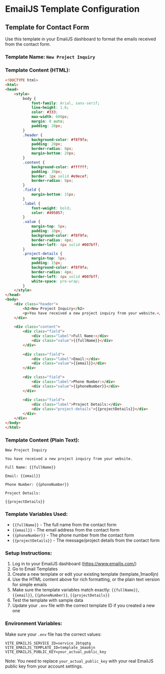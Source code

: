 # EmailJS Template Configuration

## Template for Contact Form

Use this template in your EmailJS dashboard to format the emails received from the contact form.

### Template Name: `New Project Inquiry`

### Template Content (HTML):

```html
<!DOCTYPE html>
<html>
<head>
    <style>
        body {
            font-family: Arial, sans-serif;
            line-height: 1.6;
            color: #333;
            max-width: 600px;
            margin: 0 auto;
            padding: 20px;
        }
        .header {
            background-color: #f8f9fa;
            padding: 20px;
            border-radius: 8px;
            margin-bottom: 20px;
        }
        .content {
            background-color: #ffffff;
            padding: 20px;
            border: 1px solid #e9ecef;
            border-radius: 8px;
        }
        .field {
            margin-bottom: 15px;
        }
        .label {
            font-weight: bold;
            color: #495057;
        }
        .value {
            margin-top: 5px;
            padding: 10px;
            background-color: #f8f9fa;
            border-radius: 4px;
            border-left: 4px solid #007bff;
        }
        .project-details {
            margin-top: 5px;
            padding: 15px;
            background-color: #f8f9fa;
            border-radius: 4px;
            border-left: 4px solid #007bff;
            white-space: pre-wrap;
        }
    </style>
</head>
<body>
    <div class="header">
        <h2>New Project Inquiry</h2>
        <p>You have received a new project inquiry from your website.</p>
    </div>
    
    <div class="content">
        <div class="field">
            <div class="label">Full Name:</div>
            <div class="value">{{fullName}}</div>
        </div>
        
        <div class="field">
            <div class="label">Email:</div>
            <div class="value">{{email}}</div>
        </div>
        
        <div class="field">
            <div class="label">Phone Number:</div>
            <div class="value">{{phoneNumber}}</div>
        </div>
        
        <div class="field">
            <div class="label">Project Details:</div>
            <div class="project-details">{{projectDetails}}</div>
        </div>
    </div>
</body>
</html>
```

### Template Content (Plain Text):

```
New Project Inquiry

You have received a new project inquiry from your website.

Full Name: {{fullName}}

Email: {{email}}

Phone Number: {{phoneNumber}}

Project Details:

{{projectDetails}}
```

### Template Variables Used:

- `{{fullName}}` - The full name from the contact form
- `{{email}}` - The email address from the contact form  
- `{{phoneNumber}}` - The phone number from the contact form
- `{{projectDetails}}` - The message/project details from the contact form

### Setup Instructions:

1. Log in to your EmailJS dashboard (https://www.emailjs.com/)
2. Go to Email Templates
3. Create a new template or edit your existing template (template_1mao6jn)
4. Use the HTML content above for rich formatting, or the plain text version for simple emails
5. Make sure the template variables match exactly: `{{fullName}}`, `{{email}}`, `{{phoneNumber}}`, `{{projectDetails}}`
6. Test the template with sample data
7. Update your `.env` file with the correct template ID if you created a new one

### Environment Variables:

Make sure your `.env` file has the correct values:

```
VITE_EMAILJS_SERVICE_ID=service_2btqqtg
VITE_EMAILJS_TEMPLATE_ID=template_1mao6jn
VITE_EMAILJS_PUBLIC_KEY=your_actual_public_key
```

Note: You need to replace `your_actual_public_key` with your real EmailJS public key from your account settings.
